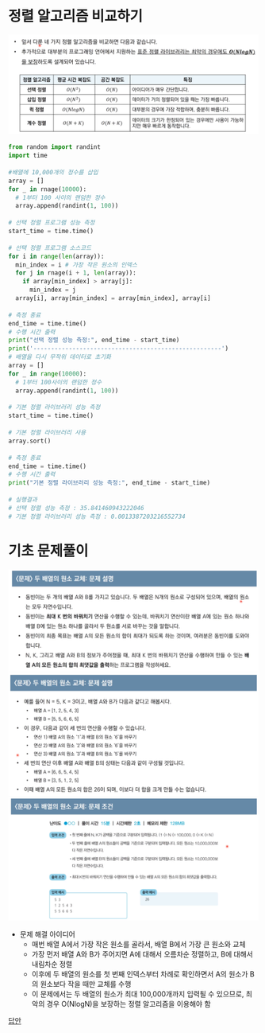 # 정렬 알고리즘 비교하기
![정렬알고리즘](./2022-07-17%20161752.png)

```python
from random import randint
import time

#배열에 10,000개의 정수를 삽입
array = []
for _ in rnage(10000):
  # 1부터 100 사이의 랜덤한 정수
  array.append(randint(1, 100))
  
# 선택 정렬 프로그램 성능 측정
start_time = time.time()

# 선택 정렬 프로그램 소스코드
for i in range(len(array)):
  min_index = i # 가장 작은 원소의 인덱스
  for j in rnage(i + 1, len(array)):
    if array[min_index] > array[j]:
      min_index = j
  array[i], array[min_index] = array[min_index], array[i]

# 측정 종료
end_time = time.time()
# 수행 시간 출력
print("선택 정렬 성능 측정:", end_time - start_time)
print('-----------------------------------------------------')
# 배열을 다시 무작위 데이터로 초기화
array = []
for _ in range(10000):
  # 1부터 100사이의 랜덤한 정수
  array.append(randint(1, 100))

# 기본 정렬 라이브러리 성능 측정
start_time = time.time()

# 기본 정렬 라이브러리 사용
array.sort()

# 측정 종료
end_time = time.time()
# 수행 시간 출력
print("기본 정렬 라이브러리 성능 측정:", end_time - start_time)

# 실행결과
# 선택 정렬 성능 측정 : 35.841460943222046
# 기본 정렬 라이브러리 성능 측정 : 0.0013387203216552734
```
# 기초 문제풀이
![문제](./2022-07-17%20163955.png)
![문제설명](./2022-07-17%20164127.png)
![문제조건](./2022-07-17%20164222.png)
<detail>
* 문제 해결 아이디어
  - 매번 배열 A에서 가장 작은 원소를 골라서, 배열 B에서 가장 큰 원소와 교체
  - 가장 먼저 배열 A와 B가 주어지면 A에 대해서 오름차순 정렬하고, B에 대해서 내림차순 정렬
  - 이후에 두 배열의 원소를 첫 번째 인덱스부터 차례로 확인하면서 A의 원소가 B의 원소보다 작을 때만 교체를 수행
  - 이 문제에서는 두 배열의 원소가 최대 100,000개까지 입력될 수 있으므로, 최악의 경우 O(NlogN)을 보장하는 정렬 알고리즘을 이용해야 함
</detail>

[답안](./%EA%B8%B0%EC%B4%88%EB%AC%B8%EC%A0%9C%ED%92%80%EC%9D%B4%20%EB%8B%B5%EC%95%88.md)